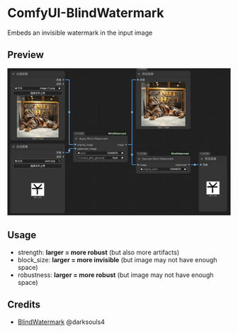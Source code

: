 # ComfyUI-BlindWatermark
Embeds an invisible watermark in the input image

## Preview
![](./img/preview.jpg)

## Usage
- strength: **larger = more robust** (but also more artifacts)  
- block_size: **larger = more invisible** (but image may not have enough space)  
- robustness: **larger = more robust** (but image may not have enough space)  

## Credits
- [BlindWatermark](https://github.com/fire-keeper/BlindWatermark) @darksouls4  
